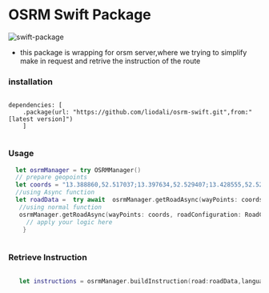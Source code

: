 
# OSRM Swift Package


![swift-package](https://img.shields.io/badge/0.1.0-orange)

* this package is wrapping for orsm server,where we trying to simplify make in request and retrive the instruction of the route


### installation

```
                 
dependencies: [
    .package(url: "https://github.com/liodali/osrm-swift.git",from:"[latest version]")
    ]
                                 
```

### Usage

```swift
  let osrmManager = try OSRMManager()
  // prepare geopoints
  let coords = "13.388860,52.517037;13.397634,52.529407;13.428555,52.523219".toWaypoints()
  //using Async function
  let roadData =  try await  osrmManager.getRoadAsync(wayPoints: coords, roadConfiguration: RoadConfiguration())
   //using normal function
   osrmManager.getRoadAsync(wayPoints: coords, roadConfiguration: RoadConfiguration()){ roadData in
     // apply your logic here
    }
                 
```
### Retrieve Instruction

 ```swift
     
    let instructions = osrmManager.buildInstruction(road:roadData,language:Language.de)
                                  
 ```

